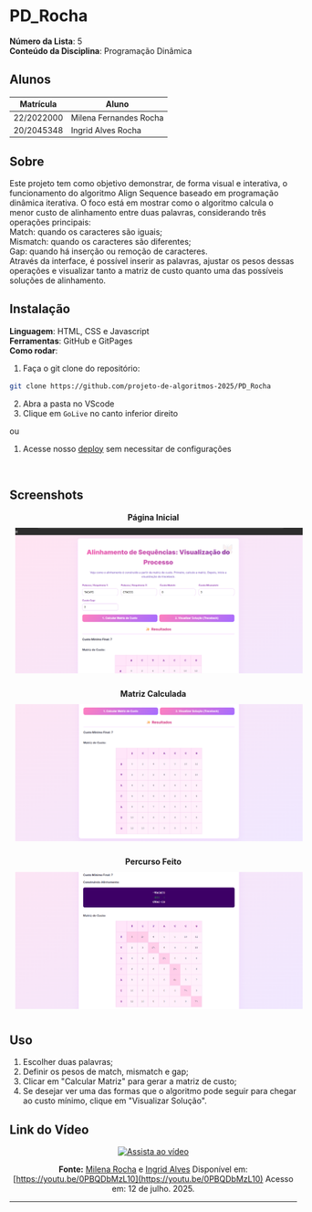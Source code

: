 # PD_Rocha

**Número da Lista**: 5<br>
**Conteúdo da Disciplina**: Programação Dinâmica <br>

## Alunos
|Matrícula | Aluno |
| -- | -- |
| 22/2022000 |  Milena Fernandes Rocha |
| 20/2045348  |  Ingrid Alves Rocha |

## Sobre 

Este projeto tem como objetivo demonstrar, de forma visual e interativa, o funcionamento do algoritmo Align Sequence baseado em programação dinâmica iterativa.
O foco está em mostrar como o algoritmo calcula o menor custo de alinhamento entre duas palavras, considerando três operações principais:<br>
Match: quando os caracteres são iguais;<br>
Mismatch: quando os caracteres são diferentes;<br>
Gap: quando há inserção ou remoção de caracteres.<br>
Através da interface, é possível inserir as palavras, ajustar os pesos dessas operações e visualizar tanto a matriz de custo quanto uma das possíveis soluções de alinhamento.

## Instalação 
**Linguagem**: HTML, CSS e Javascript<br>
**Ferramentas**: GitHub e GitPages<br>
**Como rodar**: 
1. Faça o git clone do repositório: 
```bash
git clone https://github.com/projeto-de-algoritmos-2025/PD_Rocha
```
2. Abra a pasta no VScode
3. Clique em `GoLive` no canto inferior direito

ou 

1. Acesse nosso [deploy](https://projeto-de-algoritmos-2025.github.io/PD_Rocha/) sem necessitar de configurações
<br>

## Screenshots
<p align="center">
  <b>Página Inicial</b><br>
  <img src="./assets/home.png" alt="Substituto 1" width="800" style="margin: 10px;">
</p>
<p align="center">
  <b>Matriz Calculada</b><br>
  <img src="./assets/matriz.png" alt="Substituto 1" width="800" style="margin: 10px;">
</p>
<p align="center">
  <b>Percurso Feito</b><br>
  <img src="./assets/percurso.png" alt="Substituto 1" width="800" style="margin: 10px;">
</p>



## Uso 


1. Escolher duas palavras;
2. Definir os pesos de match, mismatch e gap;
3. Clicar em "Calcular Matriz" para gerar a matriz de custo;
4. Se desejar ver uma das formas que o algoritmo pode seguir para chegar ao custo mínimo, clique em "Visualizar Solução".

## Link do Vídeo

<div align="center">

[![Assista ao vídeo](https://img.youtube.com/vi/0PBQDbMzL10/0.jpg)](https://youtu.be/0PBQDbMzL10)

**Fonte:** [Milena Rocha](https://github.com/milenafrocha) e [Ingrid Alves](https://github.com/alvesingrid)
Disponível em: [https://youtu.be/0PBQDbMzL10](https://youtu.be/0PBQDbMzL10)
Acesso em: 12 de julho. 2025.

</div>

---

